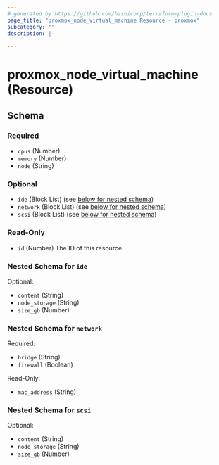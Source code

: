 ```yaml
---
# generated by https://github.com/hashicorp/terraform-plugin-docs
page_title: "proxmox_node_virtual_machine Resource - proxmox"
subcategory: ""
description: |-
  
---
```


# proxmox_node_virtual_machine (Resource)





<!-- schema generated by tfplugindocs -->
## Schema

### Required

- `cpus` (Number)
- `memory` (Number)
- `node` (String)

### Optional

- `ide` (Block List) (see [below for nested schema](#nestedblock--ide))
- `network` (Block List) (see [below for nested schema](#nestedblock--network))
- `scsi` (Block List) (see [below for nested schema](#nestedblock--scsi))

### Read-Only

- `id` (Number) The ID of this resource.

<a id="nestedblock--ide"></a>
### Nested Schema for `ide`

Optional:

- `content` (String)
- `node_storage` (String)
- `size_gb` (Number)


<a id="nestedblock--network"></a>
### Nested Schema for `network`

Required:

- `bridge` (String)
- `firewall` (Boolean)

Read-Only:

- `mac_address` (String)


<a id="nestedblock--scsi"></a>
### Nested Schema for `scsi`

Optional:

- `content` (String)
- `node_storage` (String)
- `size_gb` (Number)


